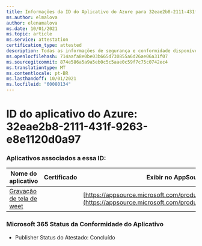 ```yaml
---
title: Informações da ID do Aplicativo do Azure para 32eae2b8-2111-431f-9263-e8e1120d0a97
ms.author: elmalova
author: elenamalova
ms.date: 10/01/2021
ms.topic: article
ms.service: attestation
certification_type: attested
description: Todas as informações de segurança e conformidade disponíveis para o 32eae2b8-2111-431f-9263-e8e1120d0a97.
ms.openlocfilehash: 714aafa8e0be03b665d730855a6d26ae06a31f07
ms.sourcegitcommit: 874e586a5a9a5eb0c5c5aae0c59f7c75c0742ec4
ms.translationtype: MT
ms.contentlocale: pt-BR
ms.lasthandoff: 10/01/2021
ms.locfileid: "60080134"
---
```

# <a name="azure-app-id-32eae2b8-2111-431f-9263-e8e1120d0a97"></a>ID do aplicativo do Azure: 32eae2b8-2111-431f-9263-e8e1120d0a97


### <a name="apps-associated-with-this-id"></a>Aplicativos associados a essa ID:
| **Nome do aplicativo** | **Certificado** | **Exibir no AppSource** |
|--------------|---------------|-----------------------|
| [Gravação de tela de weet](https://docs.microsoft.com/microsoft-365-app-certification/forward/WA200003284) |  | [https://appsource.microsoft.com/product/office/WA200003284](https://appsource.microsoft.com/product/office/WA200003284) |

### <a name="microsoft-365-app-compliance-status"></a>Microsoft 365 Status da Conformidade do Aplicativo
- Publisher Status do Atestado: Concluído
